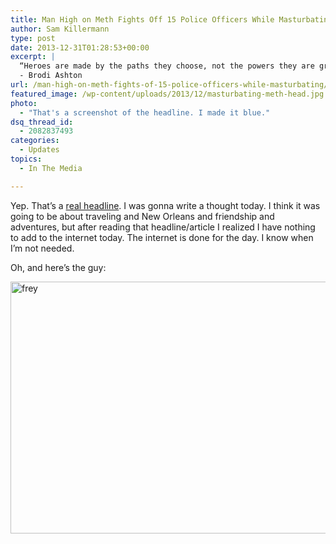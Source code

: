 ```yaml
---
title: Man High on Meth Fights Off 15 Police Officers While Masturbating.
author: Sam Killermann
type: post
date: 2013-12-31T01:28:53+00:00
excerpt: |
  “Heroes are made by the paths they choose, not the powers they are graced with.” 
  - Brodi Ashton
url: /man-high-on-meth-fights-of-15-police-officers-while-masturbating/
featured_image: /wp-content/uploads/2013/12/masturbating-meth-head.jpg
photo:
  - "That's a screenshot of the headline. I made it blue."
dsq_thread_id:
  - 2082837493
categories:
  - Updates
topics:
  - In The Media

---
```

Yep. That&#8217;s a <a href="http://www.huffingtonpost.co.uk/2013/12/30/andrew-frey-meth-masturbating_n_4518225.html?utm_hp_ref=uk" target="_blank">real headline</a>. I was gonna write a thought today. I think it was going to be about traveling and New Orleans and friendship and adventures, but after reading that headline/article I realized I have nothing to add to the internet today. The internet is done for the day. I know when I&#8217;m not needed.

Oh, and here&#8217;s the guy:

[<img class="alignnone size-full wp-image-460 lazy-load" alt="frey" data-src="//wp-content/uploads/2013/12/frey.jpg" width="570" height="403" srcset="/wp-content/uploads/2013/12/frey.jpg 570w, /wp-content/uploads/2013/12/frey-300x212.jpg 300w" sizes="(max-width: 570px) 100vw, 570px" />][1]

 

 [1]: //wp-content/uploads/2013/12/frey.jpg